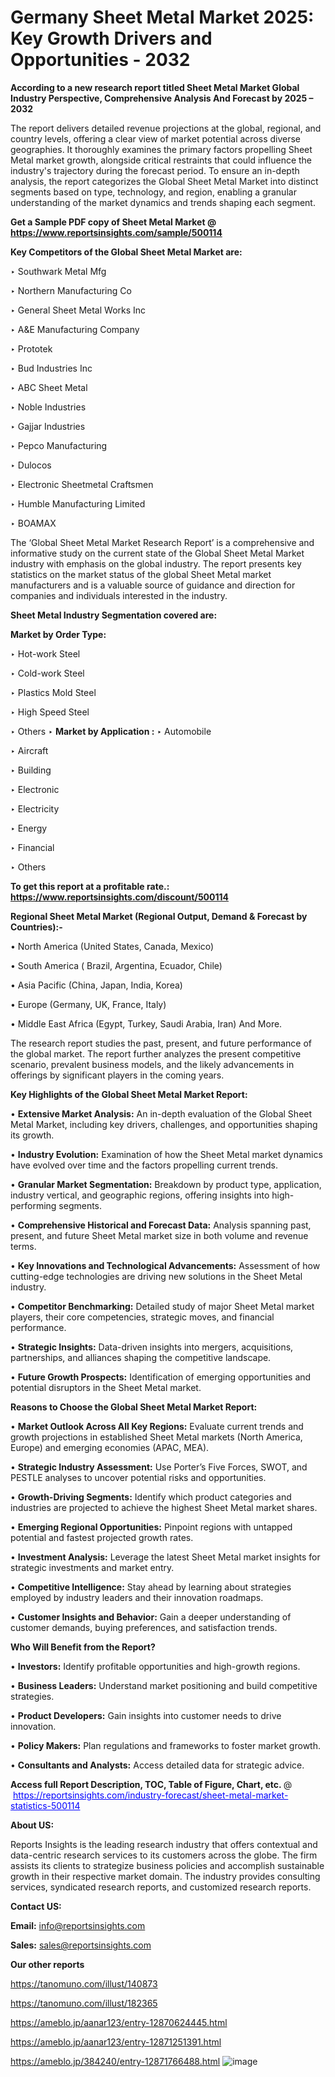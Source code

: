 # Germany Sheet Metal Market 2025: Key Growth Drivers and Opportunities - 2032

<strong>According to a new research report titled Sheet Metal Market Global Industry Perspective, Comprehensive Analysis And Forecast by 2025 – 2032</strong>

The report delivers detailed revenue projections at the global, regional, and country levels, offering a clear view of market potential across diverse geographies. It thoroughly examines the primary factors propelling Sheet Metal market growth, alongside critical restraints that could influence the industry's trajectory during the forecast period. To ensure an in-depth analysis, the report categorizes the Global Sheet Metal Market into distinct segments based on type, technology, and region, enabling a granular understanding of the market dynamics and trends shaping each segment.

<strong>Get a Sample PDF copy of Sheet Metal Market </strong><strong>@<a href=https://www.reportsinsights.com/sample/500114 style=color:#0000ff;> https://www.reportsinsights.com/sample/500114</a></strong></font>

<strong>Key Competitors of the Global Sheet Metal Market are:</strong>

‣ Southwark Metal Mfg

‣ Northern Manufacturing Co

‣ General Sheet Metal Works Inc

‣ A&E Manufacturing Company

‣ Prototek

‣ Bud Industries Inc

‣ ABC Sheet Metal

‣ Noble Industries

‣ Gajjar Industries

‣ Pepco Manufacturing

‣ Dulocos

‣ Electronic Sheetmetal Craftsmen

‣ Humble Manufacturing Limited

‣ BOAMAX

The ‘Global Sheet Metal Market Research Report’ is a comprehensive and informative study on the current state of the Global Sheet Metal Market industry with emphasis on the global industry. The report presents key statistics on the market status of the global Sheet Metal market manufacturers and is a valuable source of guidance and direction for companies and individuals interested in the industry.

<strong>Sheet Metal Industry Segmentation covered are:</strong>

<strong>Market by Order Type: </strong>

‣ Hot-work Steel

‣ Cold-work Steel

‣ Plastics Mold Steel

‣ High Speed Steel

‣ Others
‣ 
<strong>Market by Application :</strong>
‣ Automobile

‣ Aircraft

‣ Building

‣ Electronic

‣ Electricity

‣ Energy

‣ Financial

‣ Others

<strong>To get this report at a profitable rate.: <a href=https://www.reportsinsights.com/discount/500114 style=color:#0000ff;>https://www.reportsinsights.com/discount/500114</a></strong></font>

<strong>Regional Sheet Metal Market (Regional Output, Demand &amp; Forecast by Countries):-</strong>

• North America (United States, Canada, Mexico)

• South America ( Brazil, Argentina, Ecuador, Chile)

• Asia Pacific (China, Japan, India, Korea)

• Europe (Germany, UK, France, Italy)

• Middle East Africa (Egypt, Turkey, Saudi Arabia, Iran) And More.

The research report studies the past, present, and future performance of the global market. The report further analyzes the present competitive scenario, prevalent business models, and the likely advancements in offerings by significant players in the coming years.

<strong>Key Highlights of the Global Sheet Metal Market Report:</strong>

• <strong>Extensive Market Analysis:</strong> An in-depth evaluation of the Global Sheet Metal Market, including key drivers, challenges, and opportunities shaping its growth.

• <strong>Industry Evolution:</strong> Examination of how the Sheet Metal market dynamics have evolved over time and the factors propelling current trends.

• <strong>Granular Market Segmentation:</strong> Breakdown by product type, application, industry vertical, and geographic regions, offering insights into high-performing segments.

• <strong>Comprehensive Historical and Forecast Data:</strong> Analysis spanning past, present, and future Sheet Metal market size in both volume and revenue terms.

• <strong>Key Innovations and Technological Advancements:</strong> Assessment of how cutting-edge technologies are driving new solutions in the Sheet Metal industry.

• <strong>Competitor Benchmarking:</strong> Detailed study of major Sheet Metal market players, their core competencies, strategic moves, and financial performance.

• <strong>Strategic Insights:</strong> Data-driven insights into mergers, acquisitions, partnerships, and alliances shaping the competitive landscape.

• <strong>Future Growth Prospects:</strong> Identification of emerging opportunities and potential disruptors in the Sheet Metal market.

<strong>Reasons to Choose the Global Sheet Metal Market Report:</strong>

• <strong>Market Outlook Across All Key Regions:</strong> Evaluate current trends and growth projections in established Sheet Metal markets (North America, Europe) and emerging economies (APAC, MEA).

• <strong>Strategic Industry Assessment:</strong> Use Porter’s Five Forces, SWOT, and PESTLE analyses to uncover potential risks and opportunities.

• <strong>Growth-Driving Segments:</strong> Identify which product categories and industries are projected to achieve the highest Sheet Metal market shares.

• <strong>Emerging Regional Opportunities:</strong> Pinpoint regions with untapped potential and fastest projected growth rates.

• <strong>Investment Analysis:</strong> Leverage the latest Sheet Metal market insights for strategic investments and market entry.

• <strong>Competitive Intelligence:</strong> Stay ahead by learning about strategies employed by industry leaders and their innovation roadmaps.

• <strong>Customer Insights and Behavior:</strong> Gain a deeper understanding of customer demands, buying preferences, and satisfaction trends.

<strong>Who Will Benefit from the Report?</strong>

• <strong>Investors:</strong> Identify profitable opportunities and high-growth regions.

• <strong>Business Leaders:</strong> Understand market positioning and build competitive strategies.

• <strong>Product Developers:</strong> Gain insights into customer needs to drive innovation.

• <strong>Policy Makers:</strong> Plan regulations and frameworks to foster market growth.

• <strong>Consultants and Analysts:</strong> Access detailed data for strategic advice.
</ul>
<strong>Access full Report Description, TOC, Table of Figure, Chart, etc. </strong>@  <a href=https://reportsinsights.com/industry-forecast/sheet-metal-market-statistics-500114 style=color:#0000ff;>https://reportsinsights.com/industry-forecast/sheet-metal-market-statistics-500114</a></font>

<strong><strong>About US</strong>:</strong>

Reports Insights is the leading research industry that offers contextual and data-centric research services to its customers across the globe. The firm assists its clients to strategize business policies and accomplish sustainable growth in their respective market domain. The industry provides consulting services, syndicated research reports, and customized research reports.

<strong>Contact US:</strong>

<p class=""""><b>Email:</b> <a href=mailto:info@reportsinsights.com>info@reportsinsights.com</a></p>
<p class=""""><b>Sales:</b> <a href=mailto:sales@reportsinsights.com>sales@reportsinsights.com</a></p>

<strong>Our other reports</strong>

<a href=https://tanomuno.com/illust/140873>https://tanomuno.com/illust/140873</a>

<a href=https://tanomuno.com/illust/182365>https://tanomuno.com/illust/182365</a>

<a href=https://ameblo.jp/aanar123/entry-12870624445.html>https://ameblo.jp/aanar123/entry-12870624445.html</a>

<a href=https://ameblo.jp/aanar123/entry-12871251391.html>https://ameblo.jp/aanar123/entry-12871251391.html</a>

<a href=https://ameblo.jp/384240/entry-12871766488.html>https://ameblo.jp/384240/entry-12871766488.html</a>
![image](https://github.com/user-attachments/assets/48be7928-dc16-4a7c-82a5-b552b140d978)
